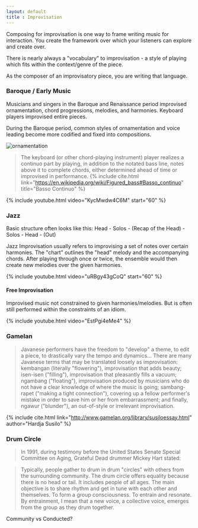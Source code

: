 ```yaml
---
layout: default
title : Improvisation
---
```


Composing for improvisation is one way to frame writing music for interaction. You create the framework over which your listeners can explore and create over.

There is nearly always a "vocabulary" to improvisation - a style of playing which fits within the context/genre of the piece.

As the composer of an improvisatory piece, you are writing that language. 

### Baroque / Early Music

Musicians and singers in the Baroque and Renaissance period improvised ornamentation, chord progressions, melodies, and harmonies. Keyboard players improvised entire pieces. 

During the Baroque period, common styles of ornamentation and voice leading become more codified and fixed into compositions. 

![ornamentation](https://upload.wikimedia.org/wikipedia/commons/7/78/Tableofornaments750.jpg)

> The keyboard (or other chord-playing instrument) player realizes a continuo part by playing, in addition to the notated bass line, notes above it to complete chords, either determined ahead of time or improvised in performance.
{% include cite.html link="https://en.wikipedia.org/wiki/Figured_bass#Basso_continuo" title="Basso Continuo" %}

{% include youtube.html video="KycMwdw4C6M" start="60" %}

### Jazz

Basic structure often looks like this: 
Head - Solos - (Recap of the Head) - Solos - Head - (Out)

Jazz Improvisation usually refers to improvising a set of notes over certain harmonies. The "chart" outlines the "head" melody and the accompanying chords. After playing through once or twice, the ensemble would then create new melodies over the given harmonies. 

{% include youtube.html video="uRBgy43gCoQ" start="60" %}

#### Free Improvisation

Improvised music not constrained to given harmonies/melodies. But is often still performed within the constraints of an idiom. 

{% include youtube.html video="EstPgi4eMe4" %}

### Gamelan

> Javanese performers have the freedom to "develop" a theme, to edit a piece, to drastically vary the tempo and dynamics...
> There are many Javanese terms that may be translated loosely as improvisation: kembangan (literally "flowering"), improvisation that adds beauty; isen-isen ("filling"), improvisation that pleasantly fills a vacuum; ngambang ("floating"), improvisation produced by musicians who do not have a clear knowledge of where the music is going; sambang-rapet ("making a tight connection"), covering up a fellow performer's mistake in order to save him or her from embarrassment; and finally, ngawur ("blunder"), an out-of-style or irrelevant improvisation.

{% include cite.html link="http://www.gamelan.org/library/susiloessay.html" author="Hardja Susilo" %}

### Drum Circle

> In 1991, during testimony before the United States Senate Special Committee on Aging, Grateful Dead drummer Mickey Hart stated:

> Typically, people gather to drum in drum "circles" with others from the surrounding community. The drum circle offers equality because there is no head or tail. It includes people of all ages. The main objective is to share rhythm and get in tune with each other and themselves. To form a group consciousness. To entrain and resonate. By entrainment, I mean that a new voice, a collective voice, emerges from the group as they drum together.

Community vs Conducted?

